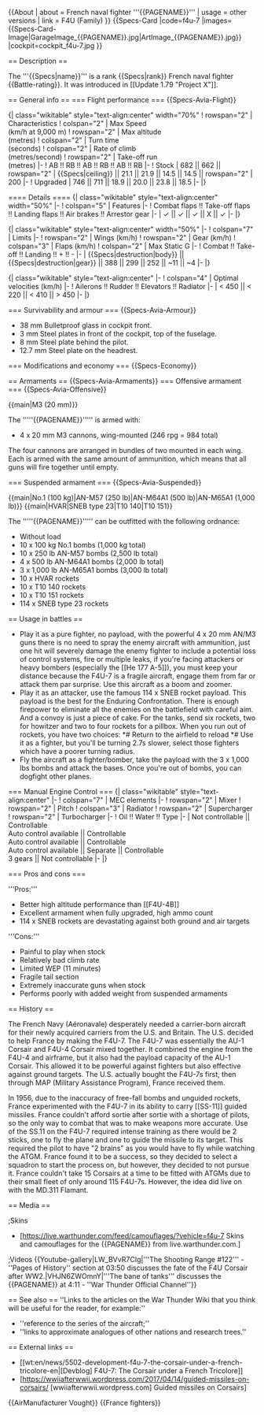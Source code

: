 {{About
| about = French naval fighter '''{{PAGENAME}}'''
| usage = other versions
| link = F4U (Family)
}}
{{Specs-Card
|code=f4u-7
|images={{Specs-Card-Image|GarageImage_{{PAGENAME}}.jpg|ArtImage_{{PAGENAME}}.jpg}}
|cockpit=cockpit_f4u-7.jpg
}}

== Description ==
<!-- ''In the description, the first part should be about the history of and the creation and combat usage of the aircraft, as well as its key features. In the second part, tell the reader about the aircraft in the game. Insert a screenshot of the vehicle, so that if the novice player does not remember the vehicle by name, he will immediately understand what kind of vehicle the article is talking about.'' -->
The '''{{Specs|name}}''' is a rank {{Specs|rank}} French naval fighter {{Battle-rating}}. It was introduced in [[Update 1.79 "Project X"]].

== General info ==
=== Flight performance ===
{{Specs-Avia-Flight}}
<!-- ''Describe how the aircraft behaves in the air. Speed, manoeuvrability, acceleration and allowable loads - these are the most important characteristics of the vehicle.'' -->

{| class="wikitable" style="text-align:center" width="70%"
! rowspan="2" | Characteristics
! colspan="2" | Max Speed<br>(km/h at 9,000 m)
! rowspan="2" | Max altitude<br>(metres)
! colspan="2" | Turn time<br>(seconds)
! colspan="2" | Rate of climb<br>(metres/second)
! rowspan="2" | Take-off run<br>(metres)
|-
! AB !! RB !! AB !! RB !! AB !! RB
|-
! Stock
| 682 || 662 || rowspan="2" | {{Specs|ceiling}} || 21.1 || 21.9 || 14.5 || 14.5 || rowspan="2" | 200
|-
! Upgraded
| 746 || 711 || 18.9 || 20.0 || 23.8 || 18.5
|-
|}

==== Details ====
{| class="wikitable" style="text-align:center" width="50%"
|-
! colspan="5" | Features
|-
! Combat flaps !! Take-off flaps !! Landing flaps !! Air brakes !! Arrestor gear
|-
| ✓ || ✓ || ✓ || X || ✓     <!-- ✓ -->
|-
|}

{| class="wikitable" style="text-align:center" width="50%"
|-
! colspan="7" | Limits
|-
! rowspan="2" | Wings (km/h)
! rowspan="2" | Gear (km/h)
! colspan="3" | Flaps (km/h)
! colspan="2" | Max Static G
|-
! Combat !! Take-off !! Landing !! + !! -
|-
| {{Specs|destruction|body}} || {{Specs|destruction|gear}} || 388 || 299 || 252 || ~11 || ~4
|-
|}

{| class="wikitable" style="text-align:center"
|-
! colspan="4" | Optimal velocities (km/h)
|-
! Ailerons !! Rudder !! Elevators !! Radiator
|-
| < 450 || < 220 || < 410 || > 450
|-
|}

=== Survivability and armour ===
{{Specs-Avia-Armour}}
<!-- ''Examine the survivability of the aircraft. Note how vulnerable the structure is and how secure the pilot is, whether the fuel tanks are armoured, etc. Describe the armour, if there is any, and also mention the vulnerability of other critical aircraft systems.'' -->

* 38 mm Bulletproof glass in cockpit front.
* 3 mm Steel plates in front of the cockpit, top of the fuselage.
* 8 mm Steel plate behind the pilot.
* 12.7 mm Steel plate on the headrest.

=== Modifications and economy ===
{{Specs-Economy}}

== Armaments ==
{{Specs-Avia-Armaments}}
=== Offensive armament ===
{{Specs-Avia-Offensive}}
<!-- ''Describe the offensive armament of the aircraft, if any. Describe how effective the cannons and machine guns are in a battle, and also what belts or drums are better to use. If there is no offensive weaponry, delete this subsection.'' -->
{{main|M3 (20 mm)}}

The '''''{{PAGENAME}}''''' is armed with:

* 4 x 20 mm M3 cannons, wing-mounted (246 rpg = 984 total)

The four cannons are arranged in bundles of two mounted in each wing. Each is armed with the same amount of ammunition, which means that all guns will fire together until empty.

=== Suspended armament ===
{{Specs-Avia-Suspended}}
<!-- ''Describe the aircraft's suspended armament: additional cannons under the wings, bombs, rockets and torpedoes. This section is especially important for bombers and attackers. If there is no suspended weaponry remove this subsection.'' -->
{{main|No.1 (100 kg)|AN-M57 (250 lb)|AN-M64A1 (500 lb)|AN-M65A1 (1,000 lb)}}
{{main|HVAR|SNEB type 23|T10 140|T10 151}}

The '''''{{PAGENAME}}''''' can be outfitted with the following ordnance:

* Without load
* 10 x 100 kg No.1 bombs (1,000 kg total)
* 10 x 250 lb AN-M57 bombs (2,500 lb total)
* 4 x 500 lb AN-M64A1 bombs (2,000 lb total)
* 3 x 1,000 lb AN-M65A1 bombs (3,000 lb total)
* 10 x HVAR rockets
* 10 x T10 140 rockets
* 10 x T10 151 rockets
* 114 x SNEB type 23 rockets

== Usage in battles ==
<!-- ''Describe the tactics of playing in the aircraft, the features of using aircraft in a team and advice on tactics. Refrain from creating a "guide" - do not impose a single point of view, but instead, give the reader food for thought. Examine the most dangerous enemies and give recommendations on fighting them. If necessary, note the specifics of the game in different modes (AB, RB, SB).'' -->

* Play it as a pure fighter, no payload, with the powerful 4 x 20 mm AN/M3 guns there is no need to spray the enemy aircraft with ammunition, just one hit will severely damage the enemy fighter to include a potential loss of control systems, fire or multiple leaks, if you're facing attackers or heavy bombers (especially the [[He 177 A-5]]), you must keep your distance because the F4U-7 is a fragile aircraft, engage them from far or attack them par surprise. Use this aircraft as a boom and zoomer.
* Play it as an attacker, use the famous 114 x SNEB rocket payload. This payload is the best for the Enduring Confrontation. There is enough firepower to eliminate all the enemies on the battlefield with careful aim. And a convoy is just a piece of cake. For the tanks, send six rockets, two for howitzer and two to four rockets for a pillbox. When you run out of rockets, you have two choices:
*# Return to the airfield to reload
*# Use it as a fighter, but you'll be turning 2.7s slower, select those fighters which have a poorer turning radius.
* Fly the aircraft as a fighter/bomber, take the payload with the 3 x 1,000 lbs bombs and attack the bases. Once you're out of bombs, you can dogfight other planes.

=== Manual Engine Control ===
{| class="wikitable" style="text-align:center"
|-
! colspan="7" | MEC elements
|-
! rowspan="2" | Mixer
! rowspan="2" | Pitch
! colspan="3" | Radiator
! rowspan="2" | Supercharger
! rowspan="2" | Turbocharger
|-
! Oil !! Water !! Type
|-
| Not controllable || Controllable<br>Auto control available || Controllable<br>Auto control available || Controllable<br>Auto control available || Separate || Controllable<br>3 gears || Not controllable
|-
|}

=== Pros and cons ===
<!-- ''Summarise and briefly evaluate the vehicle in terms of its characteristics and combat effectiveness. Mark its pros and cons in the bulleted list. Try not to use more than 6 points for each of the characteristics. Avoid using categorical definitions such as "bad", "good" and the like - use substitutions with softer forms such as "inadequate" and "effective".'' -->

'''Pros:'''

* Better high altitude performance than [[F4U-4B]]
* Excellent armament when fully upgraded, high ammo count
* 114 x SNEB rockets are devastating against both ground and air targets

'''Cons:'''

* Painful to play when stock
* Relatively bad climb rate
* Limited WEP (11 minutes)
* Fragile tail section
* Extremely inaccurate guns when stock
* Performs poorly with added weight from suspended armaments

== History ==
<!-- ''Describe the history of the creation and combat usage of the aircraft in more detail than in the introduction. If the historical reference turns out to be too long, take it to a separate article, taking a link to the article about the vehicle and adding a block "/History" (example: <nowiki>https://wiki.warthunder.com/(Vehicle-name)/History</nowiki>) and add a link to it here using the <code>main</code> template. Be sure to reference text and sources by using <code><nowiki><ref></ref></nowiki></code>, as well as adding them at the end of the article with <code><nowiki><references /></nowiki></code>. This section may also include the vehicle's dev blog entry (if applicable) and the in-game encyclopedia description (under <code><nowiki>=== In-game description ===</nowiki></code>, also if applicable).'' -->
The French Navy (Aéronavale) desperately needed a carrier-born aircraft for their newly acquired carriers from the U.S. and Britain. The U.S. decided to help France by making the F4U-7. The F4U-7 was essentially the AU-1 Corsair and F4U-4 Corsair mixed together. It combined the engine from the F4U-4 and airframe, but it also had the payload capacity of the AU-1 Corsair. This allowed it to be powerful against fighters but also effective against ground targets. The U.S. actually bought the F4U-7s first, then through MAP (Military Assistance Program), France received them.

In 1956, due to the inaccuracy of free-fall bombs and unguided rockets, France experimented with the F4U-7 in its ability to carry [[SS-11]] guided missiles. France couldn't afford sortie after sortie with a shortage of pilots, so the only way to combat that was to make weapons more accurate. Use of the SS.11 on the F4U-7 required intense training as there would be 2 sticks, one to fly the plane and one to guide the missile to its target. This required the pilot to have "2 brains" as you would have to fly while watching the ATGM. France found it to be a success, so they decided to select a squadron to start the process on, but however, they decided to not pursue it. France couldn't take 15 Corsairs at a time to be fitted with ATGMs due to their small fleet of only around 115 F4U-7s. However, the idea did live on with the MD.311 Flamant.

== Media ==
<!-- ''Excellent additions to the article would be video guides, screenshots from the game, and photos.'' -->

;Skins
* [https://live.warthunder.com/feed/camouflages/?vehicle=f4u-7 Skins and camouflages for the {{PAGENAME}} from live.warthunder.com.]

;Videos
{{Youtube-gallery|LW_BVvR7CIg|'''The Shooting Range #122''' - ''Pages of History'' section at 03:50 discusses the fate of the F4U Corsair after WW2.|VHJN6ZWOmnY|'''The bane of tanks''' discusses the {{PAGENAME}} at 4:11 - ''War Thunder Official Channel''}}

== See also ==
''Links to the articles on the War Thunder Wiki that you think will be useful for the reader, for example:''
* ''reference to the series of the aircraft;''
* ''links to approximate analogues of other nations and research trees.''

== External links ==
<!-- ''Paste links to sources and external resources, such as:''
* ''topic on the official game forum;''
* ''other literature.'' -->

* [[wt:en/news/5502-development-f4u-7-the-corsair-under-a-french-tricolore-en|[Devblog] F4U-7: The Corsair under a French Tricolore]]
* [https://wwiiafterwwii.wordpress.com/2017/04/14/guided-missiles-on-corsairs/ <nowiki>[wwiiafterwwii.wordpress.com]</nowiki> Guided missiles on Corsairs]

{{AirManufacturer Vought}}
{{France fighters}}